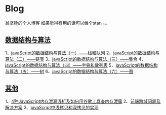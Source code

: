 # Blog
翁坚铨的个人博客
如果觉得有用的话可以给个star。。。

## [数据结构与算法](https://github.com/wengjq/Blog/issues?q=is%3Aissue+is%3Aopen+label%3A%E6%95%B0%E6%8D%AE%E7%BB%93%E6%9E%84%E4%B8%8E%E7%AE%97%E6%B3%95)
1、[javaScript的数据结构与算法（一）——栈和队列](https://github.com/wengjq/Blog/issues/4)
2、[javaScript的数据结构与算法（二）——链表](https://github.com/wengjq/Blog/issues/5)
3、[javaScript的数据结构与算法（三）——集合](https://github.com/wengjq/Blog/issues/6)
4、[javaScript的数据结构与算法（四）——字典和散列表](https://github.com/wengjq/Blog/issues/7)
5、[javaScript的数据结构与算法（五）——树](https://github.com/wengjq/Blog/issues/8)
6、[javaScript的数据结构与算法（六）——图](https://github.com/wengjq/Blog/issues/9)

## [其他](https://github.com/wengjq/Blog/issues?q=is%3Aissue+is%3Aopen+label%3A%E5%85%B6%E4%BB%96)
1、[4种JavaScript内存泄漏浅析及如何用谷歌工具查内存泄露](https://github.com/wengjq/Blog/issues/1)
2、[前端跨域问题及解决方案](https://github.com/wengjq/Blog/issues/2)
3、[javaScript中浅拷贝和深拷贝的实现](https://github.com/wengjq/Blog/issues/3)

